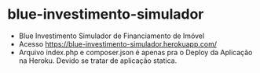 # blue-investimento-simulador
* Blue Investimento Simulador de Financiamento de Imóvel 
* Acesso https://blue-investimento-simulador.herokuapp.com/
* Arquivo index.php e composer.json é apenas pra o Deploy da Aplicação na Heroku. Devido se tratar de aplicação statica.
